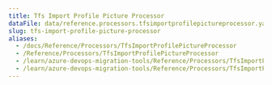 ```yaml
---
title: Tfs Import Profile Picture Processor
dataFile: data/reference.processors.tfsimportprofilepictureprocessor.yaml
slug: tfs-import-profile-picture-processor
aliases:
  - /docs/Reference/Processors/TfsImportProfilePictureProcessor
  - /Reference/Processors/TfsImportProfilePictureProcessor
  - /learn/azure-devops-migration-tools/Reference/Processors/TfsImportProfilePictureProcessor
  - /learn/azure-devops-migration-tools/Reference/Processors/TfsImportProfilePictureProcessor/index.md
---
```

